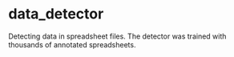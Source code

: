 # data_detector
Detecting data in spreadsheet files. The detector was trained with thousands of annotated spreadsheets.

